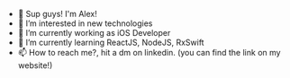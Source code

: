 - 👋 Sup guys! I'm Alex!
- 👀 I’m interested in new technologies
- 🔭 I’m currently working as iOS Developer
- 🌱 I’m currently learning ReactJS, NodeJS, RxSwift
- 📫 How to reach me?, hit a dm on linkedin. (you can find the link on my website!)

<!--
**alexupps/alexupps** is a ✨ _special_ ✨ repository because its `README.md` (this file) appears on your GitHub profile.

Here are some ideas to get you started:

- 🔭 I’m currently working on ...
- 🌱 I’m currently learning ...
- 👯 I’m looking to collaborate on ...
- 🤔 I’m looking for help with ...
- 💬 Ask me about ...
- 📫 How to reach me: ...
- 😄 Pronouns: ...
- ⚡ Fun fact: ...
-->
